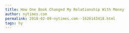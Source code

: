 ```yaml
---
title: How One Book Changed My Relationship With Money
author: nytimes.com
permalink: 2018-02-09-nytimes.com--1626143418.html
tags: hy
---
```


